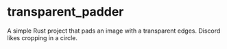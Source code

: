 # transparent_padder
A simple Rust project that pads an image with a transparent edges.
Discord likes cropping in a circle.
